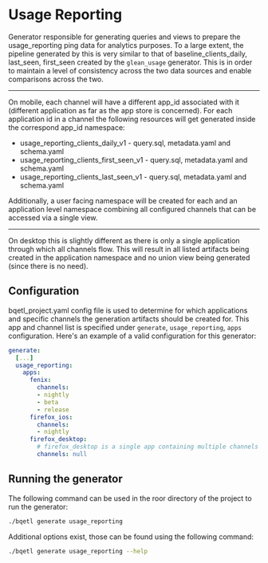 # Usage Reporting

Generator responsible for generating queries and views to prepare the usage_reporting ping data for analytics purposes. To a large extent, the pipeline generated by this is very similar to that of baseline_clients_daily, last_seen, first_seen created by the `glean_usage` generator. This is in order to maintain a level of consistency across the two data sources and enable comparisons across the two.

---

On mobile, each channel will have a different app_id associated with it (different application as far as the app store is concerned). For each application id in a channel the following resources will get generated inside the correspond app_id namespace:

- usage_reporting_clients_daily_v1 - query.sql, metadata.yaml and schema.yaml
- usage_reporting_clients_first_seen_v1 - query.sql, metadata.yaml and schema.yaml
- usage_reporting_clients_last_seen_v1 - query.sql, metadata.yaml and schema.yaml

Additionally, a user facing namespace will be created for each and an application level namespace combining all configured channels that can be accessed via a single view.

---

On desktop this is slightly different as there is only a single application through which all channels flow. This will result in all listed artifacts being created in the application namespace and no union view being generated (since there is no need).

## Configuration

bqetl_project.yaml config file is used to determine for which applications and specific channels the generation artifacts should be created for. This app and channel list is specified under `generate`, `usage_reporting`, `apps` configuration. Here's an example of a valid configuration for this generator:

```yaml
generate:
  [...]
  usage_reporting:
    apps:
      fenix:
        channels:
        - nightly
        - beta
        - release
      firefox_ios:
        channels:
        - nightly
      firefox_desktop:
        # firefox_desktop is a single app containing multiple channels
        channels: null
```

## Running the generator

The following command can be used in the roor directory of the project to run the generator:

```bash
./bqetl generate usage_reporting
```

Additional options exist, those can be found using the following command:

```bash
./bqetl generate usage_reporting --help
```